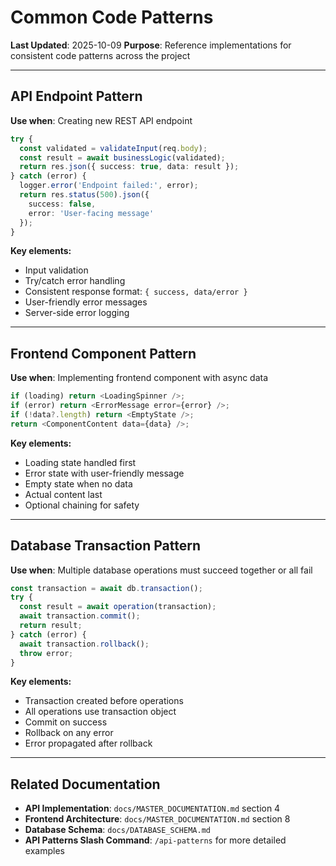 # Common Code Patterns

**Last Updated**: 2025-10-09
**Purpose**: Reference implementations for consistent code patterns across the project

---

## API Endpoint Pattern

**Use when**: Creating new REST API endpoint

```typescript
try {
  const validated = validateInput(req.body);
  const result = await businessLogic(validated);
  return res.json({ success: true, data: result });
} catch (error) {
  logger.error('Endpoint failed:', error);
  return res.status(500).json({
    success: false,
    error: 'User-facing message'
  });
}
```

**Key elements:**
- Input validation
- Try/catch error handling
- Consistent response format: `{ success, data/error }`
- User-friendly error messages
- Server-side error logging

---

## Frontend Component Pattern

**Use when**: Implementing frontend component with async data

```javascript
if (loading) return <LoadingSpinner />;
if (error) return <ErrorMessage error={error} />;
if (!data?.length) return <EmptyState />;
return <ComponentContent data={data} />;
```

**Key elements:**
- Loading state handled first
- Error state with user-friendly message
- Empty state when no data
- Actual content last
- Optional chaining for safety

---

## Database Transaction Pattern

**Use when**: Multiple database operations must succeed together or all fail

```typescript
const transaction = await db.transaction();
try {
  const result = await operation(transaction);
  await transaction.commit();
  return result;
} catch (error) {
  await transaction.rollback();
  throw error;
}
```

**Key elements:**
- Transaction created before operations
- All operations use transaction object
- Commit on success
- Rollback on any error
- Error propagated after rollback

---

## Related Documentation

- **API Implementation**: `docs/MASTER_DOCUMENTATION.md` section 4
- **Frontend Architecture**: `docs/MASTER_DOCUMENTATION.md` section 8
- **Database Schema**: `docs/DATABASE_SCHEMA.md`
- **API Patterns Slash Command**: `/api-patterns` for more detailed examples
